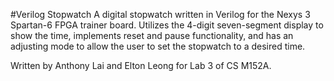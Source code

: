 #Verilog Stopwatch
A digital stopwatch written in Verilog for the Nexys 3 Spartan-6 FPGA trainer board. Utilizes the 4-digit seven-segment display to show the time, implements reset and pause functionality, and has an adjusting mode to allow the user to set the stopwatch to a desired time.

Written by Anthony Lai and Elton Leong for Lab 3 of CS M152A.
